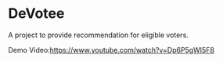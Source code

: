 # DeVotee
A project to provide recommendation for eligible voters.

Demo Video:https://www.youtube.com/watch?v=Dp6P5gWI5F8
